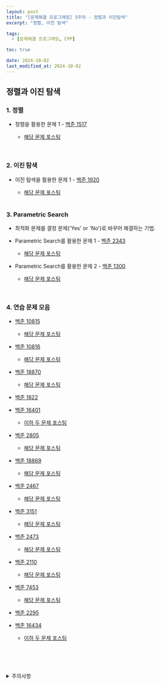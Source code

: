 ```yaml
---
layout: post
title: "[문제해결 프로그래밍] 5주차 - 정렬과 이진탐색"
excerpt: "정렬, 이진 탐색"

tags:
  - [문제해결 프로그래밍, CPP]

toc: true

date: 2024-10-02
last_modified_at: 2024-10-02
---
```

## 정렬과 이진 탐색
### 1. 정렬
- 정렬을 활용한 문제 1 - [백준 1517][def]

  - [해당 문제 포스팅][def27]

<br>

### 2. 이진 탐색
- 이진 탐색을 활용한 문제 1 - [백준 1920][def2]

  - [해당 문제 포스팅][def3]  

  <br>

### 3. Parametric Search
- 최적화 문제를 결정 문제('Yes' or 'No')로 바꾸어 해결하는 기법.

- Parametric Search를 활용한 문제 1 - [백준 2343][def4]

  - [해당 문제 포스팅][def30]

- Parametric Search를 활용한 문제 2 - [백준 1300][def5]

  - [해당 문제 포스팅][def31]

<br>

### 4. 연습 문제 모음
- [백준 10815][def6]

  - [해당 문제 포스팅][def7]

- [백준 10816][def8]

  - [해당 문제 포스팅][def9]

- [백준 18870][def10]

  - [해당 문제 포스팅][def11]

- [백준 1822][def12]

- [백준 16401][def13]

  - [이하 두 문제 포스팅][def28]

- [백준 2805][def14]

  - [해당 문제 포스팅][def15]

- [백준 18869][def16]

  - [해당 문제 포스팅][def29]

- [백준 2467][def17]

  - [해당 문제 포스팅][def24]

- [백준 3151][def18]

  - [해당 문제 포스팅][def32]

- [백준 2473][def19]

  - [해당 문제 포스팅][def25]

- [백준 2110][def20]

  - [해당 문제 포스팅][def32]

- [백준 7453][def21]

  - [해당 문제 포스팅][def26]

- [백준 2295][def22]

- [백준 16434][def23]

  - [이하 두 문제 포스팅][def33]

<br>
<br>
<br>
<br>
<details>
<summary>주의사항</summary>
<div markdown="1">

이 포스팅은 강원대학교 이다영 교수님의 문제해결 프로그래밍 수업을 들으며 내용을 정리 한 것입니다.  
수업 내용에 대한 저작권은 교수님께 있으니,  
다른 곳으로의 무분별한 내용 복사를 자제해 주세요.

</div>
</details>

[def]: https://www.acmicpc.net/problem/1517
[def2]: https://www.acmicpc.net/problem/1920
[def3]: https://orbit3230.github.io/2024/02/25/Daily_Backjoon/
[def4]: https://www.acmicpc.net/problem/2343
[def5]: https://www.acmicpc.net/problem/1300
[def6]: https://www.acmicpc.net/problem/10815
[def7]: https://orbit3230.github.io/2024/07/23/Daily_Backjoon/
[def8]: https://www.acmicpc.net/problem/10816
[def9]: https://orbit3230.github.io/2024/03/29/Daily_Backjoon/
[def10]: https://www.acmicpc.net/problem/18870
[def11]: https://orbit3230.github.io/2024/07/21/Daily_Backjoon/
[def12]: https://www.acmicpc.net/problem/1822
[def13]: https://www.acmicpc.net/problem/16401
[def14]: https://www.acmicpc.net/problem/2805
[def15]: https://orbit3230.github.io/2024/06/12/Daily_Backjoon/
[def16]: https://www.acmicpc.net/problem/18869
[def17]: https://www.acmicpc.net/problem/2467
[def18]: https://www.acmicpc.net/problem/3151
[def19]: https://www.acmicpc.net/problem/2473
[def20]: https://www.acmicpc.net/problem/2110
[def21]: https://www.acmicpc.net/problem/7453
[def22]: https://www.acmicpc.net/problem/2295
[def23]: https://www.acmicpc.net/problem/16434
[def24]: https://orbit3230.github.io/2024/08/10/Daily_Backjoon/
[def25]: https://orbit3230.github.io/2024/08/09/Daily_Backjoon/
[def26]: https://orbit3230.github.io/2024/08/19/Daily_Backjoon/
[def27]: https://orbit3230.github.io/2024/10/02/Daily_Backjoon/
[def28]: https://orbit3230.github.io/2024/10/05/Daily_Backjoon/
[def29]: https://orbit3230.github.io/2024/10/06/Daily_Backjoon/
[def30]: https://orbit3230.github.io/2024/10/03/Daily_Backjoon/
[def31]: https://orbit3230.github.io/2024/10/04/Daily_Backjoon/
[def32]: https://orbit3230.github.io/2024/10/07/Daily_Backjoon/
[def33]: https://orbit3230.github.io/2024/10/08/Daily_Backjoon/